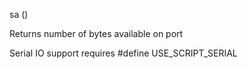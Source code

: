 <span style='color:var(--vscode-symbolIcon-methodForeground);'>sa</span> () 

Returns number of bytes available on port

Serial IO support requires #define USE_SCRIPT_SERIAL